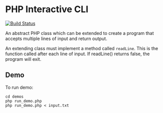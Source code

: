 PHP Interactive CLI
===================

[![Build Status](https://travis-ci.org/jjok/PHP-Interactive-CLI.png)](https://travis-ci.org/jjok/PHP-Interactive-CLI)

An abstract PHP class which can be extended to create a program that accepts multiple lines of input and return output.

An extending class must implement a method called `readLine`. This is the function called after each line of input.
If readLine() returns false, the program will exit.

Demo
----

To run demo:

	cd demos
	php run_demo.php
	php run_demo.php < input.txt
